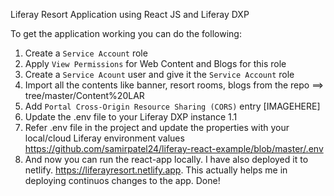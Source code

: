 Liferay Resort Application using React JS and Liferay DXP

To get the application working you can do the following:
1. Create a `Service Account` role
1. Apply `View Permissions` for Web Content and Blogs for this role
1. Create a `Service Acount` user and give it the `Service Account` role
1. Import all the contents like banner, resort rooms, blogs from the repo ==> tree/master/Content%20LAR
1. Add `Portal Cross-Origin Resource Sharing (CORS)` entry [IMAGEHERE]
1. Update the .env file to your Liferay DXP instance
1.1
1. Refer .env file in the project and update the properties with your local/cloud Liferay environment values
https://github.com/samirpatel24/liferay-react-example/blob/master/.env
1. And now you can run the react-app locally. I have also deployed it to netlify. https://liferayresort.netlify.app. This actually helps me in deploying continuos changes to the app.
Done!

